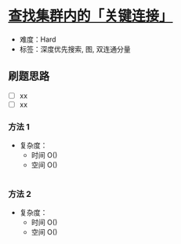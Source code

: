 # [查找集群内的「关键连接」](https://leetcode-cn.com/problems/critical-connections-in-a-network/)

- 难度：Hard
- 标签：深度优先搜索, 图, 双连通分量

## 刷题思路

- [ ] xx
- [ ] xx

### 方法 1

- 复杂度：
    - 时间 O()
    - 空间 O()

``` js

```

### 方法 2

- 复杂度：
    - 时间 O()
    - 空间 O()

``` js

```

